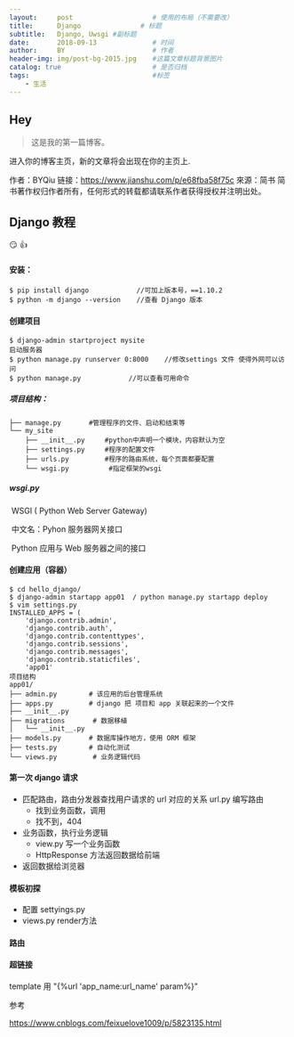 ```yaml
---
layout:     post                    # 使用的布局（不需要改）
title:      Django               # 标题 
subtitle:   Django, Uwsgi #副标题
date:       2018-09-13              # 时间
author:     BY                      # 作者
header-img: img/post-bg-2015.jpg    #这篇文章标题背景图片
catalog: true                       # 是否归档
tags:                               #标签
    - 生活
---
```


## Hey
>这是我的第一篇博客。

进入你的博客主页，新的文章将会出现在你的主页上.

作者：BYQiu
链接：https://www.jianshu.com/p/e68fba58f75c
來源：简书
简书著作权归作者所有，任何形式的转载都请联系作者获得授权并注明出处。

## Django 教程

 :smirk: :thumbsup: 

#### 安装：

```
$ pip install django            //可加上版本号，==1.10.2
$ python -m django --version    //查看 Django 版本
```

#### 创建项目

```
$ django-admin startproject mysite
启动服务器
$ python manage.py runserver 0:8000    //修改settings 文件 使得外网可以访问
$ python manage.py            //可以查看可用命令
```

##### 项目结构：

```
├── manage.py       #管理程序的文件、启动和结束等
└── my_site
    ├── __init__.py     #python中声明一个模块，内容默认为空
    ├── settings.py     #程序的配置文件
    ├── urls.py		    #程序的路由系统，每个页面都要配置
    └── wsgi.py          #指定框架的wsgi
```

##### wsgi.py

​	WSGI ( Python Web Server Gateway)

​	中文名：Pyhon 服务器网关接口

​	Python 应用与 Web 服务器之间的接口

#### 创建应用（容器）

```
$ cd hello_django/
$ django-admin startapp app01  / python manage.py startapp deploy
$ vim settings.py
INSTALLED_APPS = (
    'django.contrib.admin',
    'django.contrib.auth',
    'django.contrib.contenttypes',
    'django.contrib.sessions',
    'django.contrib.messages',
    'django.contrib.staticfiles',
    'app01'
项目结构    
app01/
├── admin.py		# 该应用的后台管理系统
├── apps.py			# django 把 项目和 app 关联起来的一个文件
├── __init__.py
├── migrations       # 数据移植
│   └── __init__.py
├── models.py	    # 数据库操作地方，使用 ORM 框架
├── tests.py		# 自动化测试
└── views.py	     # 业务逻辑代码
```

#### 第一次 django 请求

- 匹配路由，路由分发器查找用户请求的 url 对应的关系 url.py 编写路由
  - 找到业务函数，调用
  - 找不到，404
- 业务函数，执行业务逻辑
  - view.py 写一个业务函数
  - HttpResponse 方法返回数据给前端
- 返回数据给浏览器

####  模板初探

- 配置 settyings.py
- views.py render方法

#### 路由

#### 超链接

template 用 "{%url 'app_name:url_name' param%}"

参考

https://www.cnblogs.com/feixuelove1009/p/5823135.html
